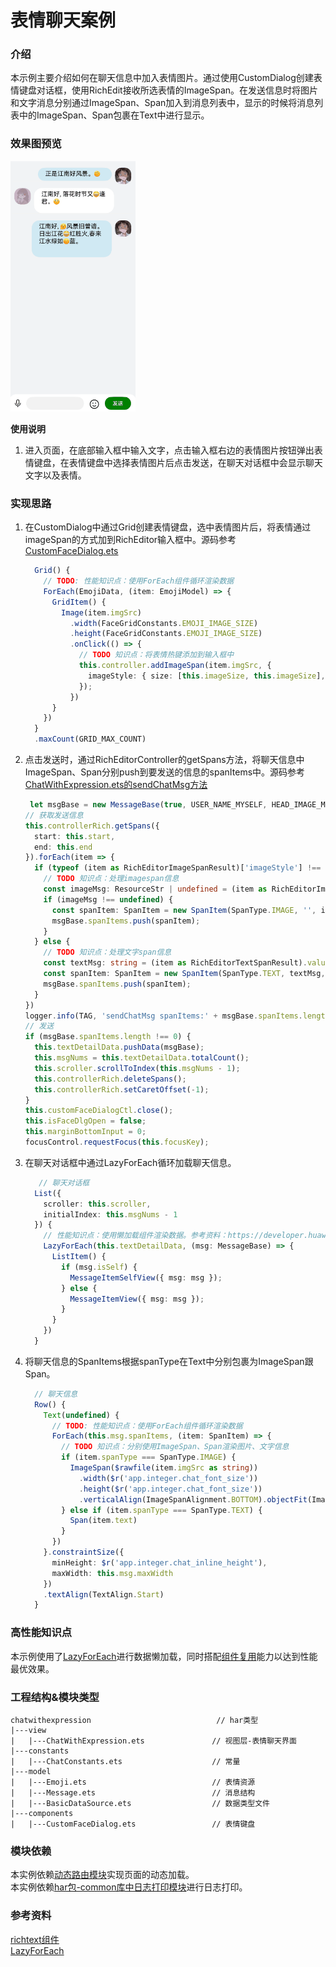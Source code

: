 # 表情聊天案例

### 介绍

本示例主要介绍如何在聊天信息中加入表情图片。通过使用CustomDialog创建表情键盘对话框，使用RichEdit接收所选表情的ImageSpan。在发送信息时将图片和文字消息分别通过ImageSpan、Span加入到消息列表中，显示的时候将消息列表中的ImageSpan、Span包裹在Text中进行显示。

### 效果图预览

<img src="../../product/entry/src/main/resources/base/media/chat_with_expression.gif" width="200">

**使用说明**

1. 进入页面，在底部输入框中输入文字，点击输入框右边的表情图片按钮弹出表情键盘，在表情键盘中选择表情图片后点击发送，在聊天对话框中会显示聊天文字以及表情。

### 实现思路

1. 在CustomDialog中通过Grid创建表情键盘，选中表情图片后，将表情通过imageSpan的方式加到RichEditor输入框中。源码参考[CustomFaceDialog.ets](./src/main/ets/components/CustomFaceDialog.ets)
    ```typescript
      Grid() {
        // TODO: 性能知识点：使用ForEach组件循环渲染数据
        ForEach(EmojiData, (item: EmojiModel) => {
          GridItem() {
            Image(item.imgSrc)
              .width(FaceGridConstants.EMOJI_IMAGE_SIZE)
              .height(FaceGridConstants.EMOJI_IMAGE_SIZE)
              .onClick(() => {
                // TODO 知识点：将表情热键添加到输入框中
                this.controller.addImageSpan(item.imgSrc, {
                  imageStyle: { size: [this.imageSize, this.imageSize], verticalAlign: ImageSpanAlignment.CENTER }
                });
              })
          }
        })
      }
      .maxCount(GRID_MAX_COUNT)
    ```
   
2. 点击发送时，通过RichEditorController的getSpans方法，将聊天信息中ImageSpan、Span分别push到要发送的信息的spanItems中。源码参考[ChatWithExpression.ets的sendChatMsg方法](./src/main/ets/view/ChatWithExpression.ets)
    ```typescript
     let msgBase = new MessageBase(true, USER_NAME_MYSELF, HEAD_IMAGE_MYSELF, this.msgMaxWidth);
    // 获取发送信息
    this.controllerRich.getSpans({
      start: this.start,
      end: this.end
    }).forEach(item => {
      if (typeof (item as RichEditorImageSpanResult)['imageStyle'] !== 'undefined') {
        // TODO 知识点：处理imagespan信息
        const imageMsg: ResourceStr | undefined = (item as RichEditorImageSpanResult).valueResourceStr;
        if (imageMsg !== undefined) {
          const spanItem: SpanItem = new SpanItem(SpanType.IMAGE, '', imageMsg.toString().substring(EMOJI_SRC_POS));
          msgBase.spanItems.push(spanItem);
        }
      } else {
        // TODO 知识点：处理文字span信息
        const textMsg: string = (item as RichEditorTextSpanResult).value;
        const spanItem: SpanItem = new SpanItem(SpanType.TEXT, textMsg, '');
        msgBase.spanItems.push(spanItem);
      }
    })
    logger.info(TAG, 'sendChatMsg spanItems:' + msgBase.spanItems.length.toString());
    // 发送
    if (msgBase.spanItems.length !== 0) {
      this.textDetailData.pushData(msgBase);
      this.msgNums = this.textDetailData.totalCount();
      this.scroller.scrollToIndex(this.msgNums - 1);
      this.controllerRich.deleteSpans();
      this.controllerRich.setCaretOffset(-1);
    }
    this.customFaceDialogCtl.close();
    this.isFaceDlgOpen = false;
    this.marginBottomInput = 0;
    focusControl.requestFocus(this.focusKey);
    ```
   
3. 在聊天对话框中通过LazyForEach循环加载聊天信息。
    ```typescript
       // 聊天对话框
      List({
        scroller: this.scroller,
        initialIndex: this.msgNums - 1
      }) {
        // 性能知识点：使用懒加载组件渲染数据。参考资料：https://developer.huawei.com/consumer/cn/doc/harmonyos-guides/arkts-rendering-control-lazyforeach-0000001820879609
        LazyForEach(this.textDetailData, (msg: MessageBase) => {
          ListItem() {
            if (msg.isSelf) {
              MessageItemSelfView({ msg: msg });
            } else {
              MessageItemView({ msg: msg });
            }
          }
        })
      }
    ```
   
4. 将聊天信息的SpanItems根据spanType在Text中分别包裹为ImageSpan跟Span。
    ```typescript
      // 聊天信息
      Row() {
        Text(undefined) {
          // TODO: 性能知识点：使用ForEach组件循环渲染数据
          ForEach(this.msg.spanItems, (item: SpanItem) => {
            // TODO 知识点：分别使用ImageSpan、Span渲染图片、文字信息
            if (item.spanType === SpanType.IMAGE) {
              ImageSpan($rawfile(item.imgSrc as string))
                .width($r('app.integer.chat_font_size'))
                .height($r('app.integer.chat_font_size'))
                .verticalAlign(ImageSpanAlignment.BOTTOM).objectFit(ImageFit.Cover)
            } else if (item.spanType === SpanType.TEXT) {
              Span(item.text)
            }
          })
        }.constraintSize({
          minHeight: $r('app.integer.chat_inline_height'),
          maxWidth: this.msg.maxWidth
        })
        .textAlign(TextAlign.Start)
      }
    ```

### 高性能知识点

本示例使用了[LazyForEach](https://developer.huawei.com/consumer/cn/doc/harmonyos-guides/arkts-rendering-control-lazyforeach-0000001820879609)进行数据懒加载，同时搭配[组件复用](https://developer.huawei.com/consumer/cn/doc/harmonyos-guides/best-practices-long-list-0000001728333749#section36781044162218)能力以达到性能最优效果。

### 工程结构&模块类型
   ```
   chatwithexpression                            // har类型
   |---view
   |   |---ChatWithExpression.ets               // 视图层-表情聊天界面
   |---constants
   |   |---ChatConstants.ets                    // 常量
   |---model
   |   |---Emoji.ets                            // 表情资源
   |   |---Message.ets                          // 消息结构
   |   |---BasicDataSource.ets                  // 数据类型文件
   |---components
   |   |---CustomFaceDialog.ets                 // 表情键盘
   ```

### 模块依赖

本实例依赖[动态路由模块](../../feature/routermodule)实现页面的动态加载。   
本实例依赖[har包-common库中日志打印模块](../../common/utils/src/main/ets/log/Logger.ets)进行日志打印。 


### 参考资料

[richtext组件](https://developer.huawei.com/consumer/cn/doc/harmonyos-references/ts-basic-components-richtext-0000001815767796)      
[LazyForEach](https://developer.huawei.com/consumer/cn/doc/harmonyos-guides/arkts-rendering-control-lazyforeach-0000001820879609)
